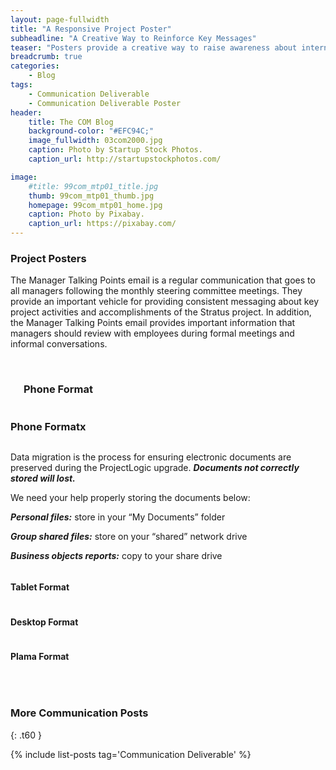 ```yaml
---
layout: page-fullwidth
title: "A Responsive Project Poster"
subheadline: "A Creative Way to Reinforce Key Messages"
teaser: "Posters provide a creative way to raise awareness about internal initiatives and reinforce key messages."
breadcrumb: true
categories:
    - Blog
tags:
    - Communication Deliverable
    - Communication Deliverable Poster
header:
    title: The COM Blog
    background-color: "#EFC94C;"
    image_fullwidth: 03com2000.jpg
    caption: Photo by Startup Stock Photos.
    caption_url: http://startupstockphotos.com/

image:
    #title: 99com_mtp01_title.jpg
    thumb: 99com_mtp01_thumb.jpg
    homepage: 99com_mtp01_home.jpg
    caption: Photo by Pixabay.
    caption_url: https://pixabay.com/
---
```


### Project Posters
The Manager Talking Points email is a regular communication that goes to all managers following the monthly steering committee meetings.
They provide an important vehicle for providing consistent messaging about key project activities and accomplishments of the Stratus project. In addition, the Manager Talking Points email provides important information that managers should review with employees during formal meetings and informal conversations.

<!-- 4 Poster Formats: phone, portrait, landscape, Plasma -->
<br>

<div class="row">
    <div class="small-12 columns t30">
      <p class="show-for-small-only">
        <h3>Phone Format</h3>
        <img src="{{ site.urlimg }}99com_enl01_02_title.jpg" alt="">
      </p>
    </div>
</div>

### Phone Formatx
<img src="{{ site.urlimg }}99com_pstr01_sm_01.jpg" alt="">
<p>Data migration is the process for ensuring electronic documents are preserved during the ProjectLogic upgrade. <b><i>Documents not correctly stored will lost.</i></b></P>
<p>We need your help properly storing the documents below:</p>
<p><b><i>Personal files:</i></b> store in your “My Documents” folder</p>
<p><b><i>Group shared files:</i></b> store on your “shared” network drive</p>
<p><b><i>Business objects reports:</i></b> copy to your share drive</p>
<img src="{{ site.urlimg }}99com_pstr01_sm_02.jpg" alt="">

#### Tablet Format
<img src="{{ site.urlimg }}99com_pstr01_portrait.jpg" alt="">

#### Desktop Format
<img src="{{ site.urlimg }}99com_pstr01_landscape.jpg" alt="">

#### Plama Format
<img src="{{ site.urlimg }}99com_pstr01_plasma.jpg" alt="">

<p></p>

<br>


### More Communication Posts
{: .t60 }

{% include list-posts tag='Communication Deliverable' %}
